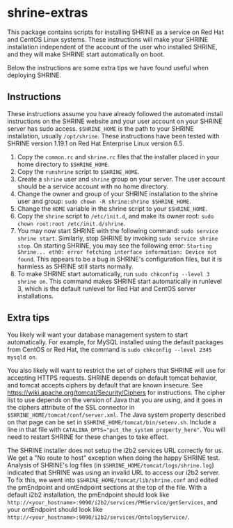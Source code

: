 # shrine-extras

This package contains scripts for installing SHRINE as a service on Red Hat and CentOS Linux systems. These instructions will make your SHRINE installation independent of the account of the user who installed SHRINE, and they will make SHRINE start automatically on boot.

Below the instructions are some extra tips we have found useful when deploying SHRINE.

## Instructions

These instructions assume you have already followed the automated install instructions on the SHRINE website and your user account on your SHRINE server has sudo access. `$SHRINE_HOME` is the path to your SHRINE installation, usually `/opt/shrine`. These instructions have been tested with SHRINE version 1.19.1 on Red Hat Enterprise Linux version 6.5.

1. Copy the `common.rc` and `shrine.rc` files that the installer placed in your home directory to `$SHRINE_HOME`.
2. Copy the `runshrine` script to `$SHRINE_HOME`.
3. Create a `shrine` user and `shrine` group on your server. The user account should be a service account with no home directory.
4. Change the owner and group of your SHRINE installation to the shrine user and group: `sudo chown -R shrine:shrine $SHRINE_HOME`.
5. Change the `HOME` variable in the shrine script to your `$SHRINE_HOME`.
6. Copy the `shrine` script to `/etc/init.d`, and make its owner root: `sudo chown root:root /etc/init.d/shrine`.
7. You may now start SHRINE with the following command: `sudo service shrine start`. Similarly, stop SHRINE by invoking `sudo service shrine stop`. On starting SHRINE, you may see the following error: `Starting Shrine... eth0: error fetching interface information: Device not found`. This appears to be a bug in SHRINE's configuration files, but it is harmless as SHRINE still starts normally.
8. To make SHRINE start automatically, run `sudo chkconfig --level 3 shrine on`. This command makes SHRINE start automatically in runlevel 3, which is the default runlevel for Red Hat and CentOS server installations.

## Extra tips

You likely will want your database management system to start automatically. For example, for MySQL installed using the default packages from CentOS or Red Hat, the command is `sudo chkconfig --level 2345 mysqld on`.

You also likely will want to restrict the set of ciphers that SHRINE will use for accepting HTTPS requests. SHRINE depends on default tomcat behavior, and tomcat accepts ciphers by default that are known insecure. See https://wiki.apache.org/tomcat/Security/Ciphers for instructions. The cipher list to use depends on the version of Java that you are using, and it goes in the ciphers attribute of the SSL connector in `$SHRINE_HOME/tomcat/conf/server.xml`. The Java system property described on that page can be set in `$SHRINE_HOME/tomcat/bin/setenv.sh`. Include a line in that file with `CATALINA_OPTS="put_the_system property_here"`. You will need to restart SHRINE for these changes to take effect.

The SHRINE installer does not setup the i2b2 services URL correctly for us. We get a "No route to host" exception when doing the happy SHRINE test. Analysis of SHRINE's log files (in `$SHRINE_HOME/tomcat/logs/shrine.log`) indicated that SHRINE was using an invalid URL to access our i2b2 server. To fix this, we went into `$SHRINE_HOME/tomcat/lib/shrine.conf` and edited the pmEndpoint and ontEndpoint sections at the top of the file. With a default i2b2 installation, the pmEndpoint should look like `http://<your_hostname>:9090/i2b2/services/PMService/getServices`, and your ontEndpoint should look like `http://<your_hostname>:9090/i2b2/services/OntologyService/`.
